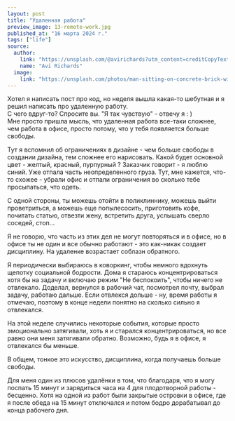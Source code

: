 ```yaml
---
layout: post
title: "Удаленная работа"
preview_image: 13-remote-work.jpg
published_at: "16 марта 2024 г."
tags: ["life"]
source:
  author:
    link: "https://unsplash.com/@avirichards?utm_content=creditCopyText&utm_medium=referral&utm_source=unsplash"
    name: "Avi Richards"
  image:
    link: "https://unsplash.com/photos/man-sitting-on-concrete-brick-with-opened-laptop-on-his-lap-Z3ownETsdNQ?utm_content=creditCopyText&utm_medium=referral&utm_source=unsplash"
---
```

 
Хотел я написать пост про код, но неделя вышла какая-то шебутная и я решил написать про удаленную работу.  
С чего вдруг-то? Спросите вы. "Я так чувствую" - отвечу я : )  
Мне просто пришла мысль, что удаленная работа все-таки сложнее, чем работа в офисе, просто потому, что у тебя появляется больше свободы.

Тут я вспомнил об ограничениях в дизайне - чем больше свободы в создании дизайна, тем сложнее его нарисовать. Какой будет основной цвет - желтый, красный, пурпурный ? Заказчик говорит - я люблю синий. Уже отпала часть неопределенного груза. Тут, мне кажется, что-то схожее - убрали офис и отпали ограничения во сколько тебе просыпаться, что одеть.   

С одной стороны, ты можешь отойти в поликлиннику, можешь выйти проветриться, а можешь еще попылесосить, приготовить кофе, почитать статью, отвезти жену, встретить друга, услышать сверло соседей, стоп...

Я не говорю, что часть из этих дел не могут повторяться и в офисе, но в офисе ты не один и все обычно работают - это как-никак создает дисциплину. На удаленке возрастает соблазн обратного.

Я периодически выбираюсь в коворкинг, чтобы немного вдохнуть щепотку социальной бодрости. Дома я стараюсь концентрироваться хотя бы на задачу и включаю режим "Не беспокоить", чтобы ничего не отвлекало. Доделал, вернулся в рабочий чат, посмотрел почту, выбрал задачу, работаю дальше. Если отвлекся дольше - ну, время работы я отмечаю, поэтому в конце недели понятно на сколько сильно я отвлекался.

На этой неделе случились некоторые события, которые просто эмоционально затягивали, хоть я и старался концентрироваться, но все равно они меня затягивали обратно. Возможно, будь я в офисе, я отвлекался бы меньше.

В общем, тонкое это искусство, дисциплина, когда получаешь больше свободы.

Для меня один из плюсов удалёнки в том, что благодаря, что я могу поспать 15 минут и зарядиться часа на 4 для плодотворной работы - бесценно.
Хотя на одной из работ были закрытые островки в офисе, где я после обеда на 15 минут отключался и потом бодро дорабатывал до конца рабочего дня.

 


